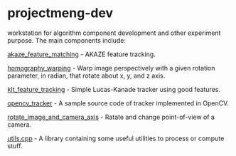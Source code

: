 # projectmeng-dev
workstation for algorithm component development and other experiment purpose. The main components include:

[akaze_feature_matching](https://github.com/jack06215/projectmeng-dev/tree/master/projectmeng-dev/akaze_feature_matching) - AKAZE feature tracking.

[homography_warping](https://github.com/jack06215/projectmeng-dev/tree/master/projectmeng-dev/homography_warping) - Warp image perspectively with a given rotation parameter, in radian, that rotate about x, y, and z axis.

[klt_feature_tracking](https://github.com/jack06215/projectmeng-dev/tree/master/projectmeng-dev/klt_feature_tracking) - Simple Lucas-Kanade tracker using good features.

[opencv_tracker](https://github.com/jack06215/projectmeng-dev/tree/master/projectmeng-dev/opencv_tracker) - A sample source code of tracker implemented in OpenCV.

[rotate_image_and_camera_axis](https://github.com/jack06215/projectmeng-dev/tree/master/projectmeng-dev/rotate_image_and_camera_axis) - Ratate and change point-of-view of a camera.

[utils.cpp](https://github.com/jack06215/projectmeng-dev/blob/master/projectmeng-dev/utils.cpp) - A library containing some useful utilities to process or compute stuff.
